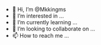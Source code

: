 - 👋 Hi, I’m @Mkkingms
- 👀 I’m interested in ...
- 🌱 I’m currently learning ...
- 💞️ I’m looking to collaborate on ...
- 📫 How to reach me ...

<!---
Mkkingms/Mkkingms is a ✨ special ✨ repository because its `README.md` (this file) appears on your GitHub profile.
You can click the Preview link to take a look at your changes.
--->
